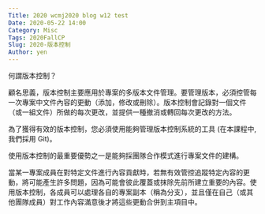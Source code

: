 ```yaml
---
Title: 2020 wcmj2020 blog w12 test
Date: 2020-05-22 14:00
Category: Misc
Tags: 2020FallCP
Slug: 2020-版本控制
Author: yen
---
```


何謂版本控制？

<!-- PELICAN_END_SUMMARY -->
顧名思義，版本控制主要應用於專案的多版本文件管理。要管理版本，必須控管每一次專案中文件內容的更動（添加，修改或刪除）。版本控制會記錄對一個文件（或一組文件）所做的每次更改，並提供一種撤消或轉回每次更改的方法。

為了獲得有效的版本控制，您必須使用能夠管理版本控制系統的工具 (在本課程中, 我們採用 Git)。

使用版本控制的最重要優勢之一是能夠採團隊合作模式進行專案文件的建構。

當某一專案成員在對特定文件進行內容貢獻時，若無有效管控追蹤特定內容的更動，將可能產生許多問題，因為可能會彼此覆蓋或抹除先前所建立重要的內容。使用版本控制，各成員可以處理各自的專案副本（稱為分支），並且僅在自己（或其他團隊成員）對工作內容滿意後才將這些更動合併到主項目中。